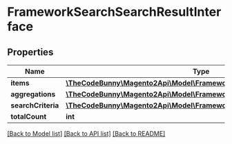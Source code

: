 # FrameworkSearchSearchResultInterface

## Properties
Name | Type | Description | Notes
------------ | ------------- | ------------- | -------------
**items** | [**\TheCodeBunny\Magento2Api\Model\FrameworkSearchDocumentInterface[]**](FrameworkSearchDocumentInterface.md) |  | 
**aggregations** | [**\TheCodeBunny\Magento2Api\Model\FrameworkSearchAggregationInterface**](FrameworkSearchAggregationInterface.md) |  | 
**searchCriteria** | [**\TheCodeBunny\Magento2Api\Model\FrameworkSearchSearchCriteriaInterface**](FrameworkSearchSearchCriteriaInterface.md) |  | 
**totalCount** | **int** | Total count. | 

[[Back to Model list]](../README.md#documentation-for-models) [[Back to API list]](../README.md#documentation-for-api-endpoints) [[Back to README]](../README.md)


